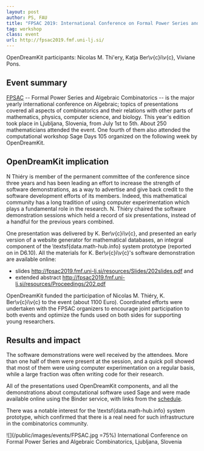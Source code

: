 ```yaml
---
layout: post
author: PS, FAU
title: "FPSAC 2019: International Conference on Formal Power Series and Algebraic Combinatorics Ljubljana (SI), 2019-07-01 to 2019-07-05"
tag: workshop
class: event
url: http://fpsac2019.fmf.uni-lj.si/
---
```


OpenDreamKit participants: Nicolas M. Thi\'ery, Katja Ber\v{c}i\v{c}, Viviane
Pons.

## Event summary

 [FPSAC](http://fpsac.org) -- Formal Power
Series and Algebraic Combinatorics -- is the major yearly
international conference on Algebraic; topics of presentations covered
all aspects of combinatorics and their relations with other parts of
mathematics, physics, computer science, and biology. This year's
edition took place in Ljubljana, Slovenia, from July 1st to 5th. About
250 mathematicians attended the event. One fourth of them also
attended the computational workshop Sage Days 105 organized on the
following week by OpenDreamKit.

## OpenDreamKit implication

 N Thiéry is member of the permanent
committee of the conference since three years and has been leading an
effort to increase the strength of software demonstrations, as a way
to advertise and give back credit to the software development efforts
of its members. Indeed, this mathematical community has a long
tradition of using computer experimentation which plays a fundamental
role in the research. N. Thiéry chaired the software demonstration
sessions which held a record of six presentations, instead of a
handful for the previous years combined.

One presentation was delivered by K. Ber\v{c}i\v{c}, and presented an
early version of a website generator for mathematical databases, an
integral component of the \textsf{data.math\-hub.info} system
prototype (reported on in D6.10). All the materials for K.
Ber\v{c}i\v{c}'s software demonstration are available online:


* slides http://fpsac2019.fmf.uni-lj.si/resources/Slides/202slides.pdf and
* extended abstract http://fpsac2019.fmf.uni-lj.si/resources/Proceedings/202.pdf



OpenDreamKit funded the participation of Nicolas M. Thiéry, K. Ber\v{c}i\v{c}
to the event (about 1100 Euro). Coordinated efforts were undertaken
with the FPSAC organizers to encourage joint participation to both
events and optimize the funds used on both sides for supporting young
researchers.

## Results and impact

 The software demonstrations were well
received by the attendees. More than one half of them were
present at the session, and a quick poll showed that most of them were
using computer experimentation on a regular basis, while a large
fraction was often writing code for their research.

All of the presentations used OpenDreamKit components, and all the
demonstrations about computational software used Sage and were made
available online using the Binder service, with links from the
[schedule](http://fpsac2019.fmf.uni-lj.si/schedule/).

There was a notable interest for the \textsf{data.math\-hub.info}
system prototype, which confirmed that there is a real need for such
infrastructure in the combinatorics community.

![](/public/images/events/FPSAC.jpg =75%)
International Conference on Formal Power Series and Algebraic Combinatorics, Ljubljana, Slovenia


